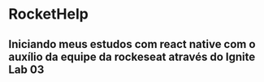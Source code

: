 # RocketHelp
## Iniciando meus estudos com react native com o auxílio da equipe da rockeseat através do Ignite Lab 03
